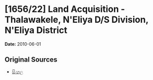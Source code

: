 # [1656/22] Land Acquisition - Thalawakele, N'Eliya D/S Division, N'Eliya District

**Date:** 2010-06-01

## Original Sources

- [සිංහල](https://documents.gov.lk/view/extra-gazettes/2010/6/1656-22_S.pdf)
